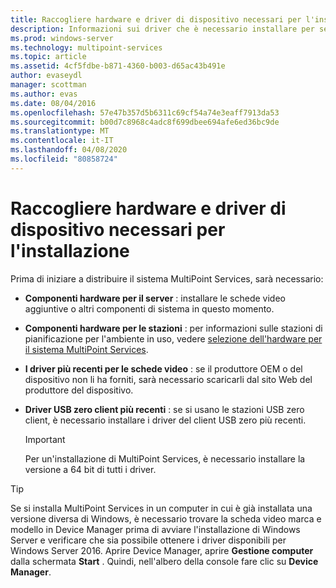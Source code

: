 ```yaml
---
title: Raccogliere hardware e driver di dispositivo necessari per l'installazione
description: Informazioni sui driver che è necessario installare per servizi MultiPoint
ms.prod: windows-server
ms.technology: multipoint-services
ms.topic: article
ms.assetid: 4cf5fdbe-b871-4360-b003-d65ac43b491e
author: evaseydl
manager: scottman
ms.author: evas
ms.date: 08/04/2016
ms.openlocfilehash: 57e47b357d5b6311c69cf54a74e3eaff7913da53
ms.sourcegitcommit: b00d7c8968c4adc8f699dbee694afe6ed36bc9de
ms.translationtype: MT
ms.contentlocale: it-IT
ms.lasthandoff: 04/08/2020
ms.locfileid: "80858724"
---
```

# <a name="collect-hardware-and-device-drivers-needed-for-the-installation"></a>Raccogliere hardware e driver di dispositivo necessari per l'installazione
Prima di iniziare a distribuire il sistema MultiPoint Services, sarà necessario:  
  
-   **Componenti hardware per il server** : installare le schede video aggiuntive o altri componenti di sistema in questo momento.  
  
-   **Componenti hardware per le stazioni** : per informazioni sulle stazioni di pianificazione per l'ambiente in uso, vedere [selezione dell'hardware per il sistema MultiPoint Services](Selecting-Hardware-for-Your-MultiPoint-services-System.md).
-   **I driver più recenti per le schede video** : se il produttore OEM o del dispositivo non li ha forniti, sarà necessario scaricarli dal sito Web del produttore del dispositivo.  
  
-   **Driver USB zero client più recenti** : se si usano le stazioni USB zero client, è necessario installare i driver del client USB zero più recenti.  
  
    > [!IMPORTANT]  
    > Per un'installazione di MultiPoint Services, è necessario installare la versione a 64 bit di tutti i driver.  
  
> [!TIP]  
> Se si installa MultiPoint Services in un computer in cui è già installata una versione diversa di Windows, è necessario trovare la scheda video marca e modello in Device Manager prima di avviare l'installazione di Windows Server e verificare che sia possibile ottenere i driver disponibili per Windows Server 2016. Aprire Device Manager, aprire **Gestione computer** dalla schermata **Start** . Quindi, nell'albero della console fare clic su **Device Manager**.